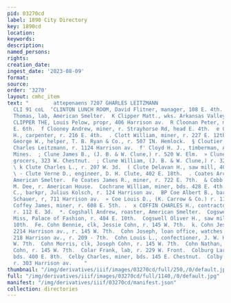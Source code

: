 ```yaml
---
pid: 03270cd
label: 1890 City Directory
key: 1890cd
location: 
keywords: 
description: 
named_persons: 
rights: 
creation_date: 
ingest_date: '2023-08-09'
format: 
source: 
order: '3270'
layout: cmhc_item
text: "        attepenaens 7207 GHARLES LEITZMANN                                            q
  CLI 91 coL  ‘CLINTON LUNCH ROOM, David Flitner, manager, 108 E. 4th.  - Clinton
  Thomas, lab, American Smelter.  K Clipper Matt., wks. Arkansas Valley Smelter.  ;
  CLIPPER THE, Louis Pelow, propr, 406 Harrison av.  R Cloonan Peter, miner, r. 409
  E. 6th.  f Clooney Andrew, miner, r. Strayhorse Rd, head E. 4th.  e Close Isaac
  H., carpenter, r. 216 E. 4th.  . Clott William, miner, r. 227 E. 12th.  : Clough
  George W., helper, T. B. Ryan & Co., r. 507 IN. Hemlock.  § Cloutier Joseph, helper,
  Charles Leitzmann, r. 1124 Harrison av.  f' Cloyd H. J., timberman, A. Y. and Minnie
  Mines.  ; Clune James B., (J. B. & W. Clune,) r. 520 W. Elm.  » Clune J. B. & W.,
  grocers, 323 W. Chestnut.  ; Clune William, (J. B. & W. Clune,) r. 323 W. Chestnut.
  \ k Clute Charles L., r. 207 W. 3d.  ( Clute Delavan H., saw mill, 402 E. 13th.
  \ - Clute Verne D., engineer, D. H. Clute, 402 E. 18th.  . Coates Archie, furnaceman,
  American Smelter.  Fe Coates James R., miner, r. 722 E. 7th.  & Cobb George, porter,
  M. Dee, r. American House.  Cochrane William, miner, bds. 428 E. 4th.  Cocoman John
  C., barkpr, Julius Kolsch, r. 124 Harrison av.  BP Coe Albert B., barber, J. H.
  Schauer, r, 711 Harrison av.  » Coe Louis D., (K. Carrow & Co.) r. 112 EH. 2d.  t
  Coffey James, miner, r. 608 E. 5th. .  x COFFIN CHARLES H., contractor and builder,
  r. 112 E. 3d.  *. Cogshall Andrew, roaster, American Smelter.  Cogswell Maude L.
  Miss, Palace of Fashion, r. 404 E. 10th.  Cogswell Oliver H., saw mill, r. 404 E.
  10th.  Fe. Cohn Bennie, clk, Jessie Cohn, r. 145 W. 7th.  k. Cohn Jessie, pawn broker,
  2214 Harrison av., r. 145 W. 7th.  Cohn Joseph, loan office, watches and jewelry,
  218 Harrison av., r. 209 - 7th.  Cohn Louis L., confectioner, J. W. Hall, r. 145
  W. 7th.  Cohn Morris, clk, Joseph Cohn, r. 145 W. 7th.  Cohn Nathan, manager, Jessie
  Cohn, r. 145 W. 7th.  Colar Frank, lab, r. 229 W. Front.  Colburg Lars, timberman,
  bds. 400 E. 8th.  Celby Charles, miner, bds. 145 E. Chestnut.  Colby Wallace, miner,
  r. 303 Harrison av.    "
thumbnail: "/img/derivatives/iiif/images/03270cd/full/250,/0/default.jpg"
full: "/img/derivatives/iiif/images/03270cd/full/1140,/0/default.jpg"
manifest: "/img/derivatives/iiif/03270cd/manifest.json"
collection: directories
---
```


